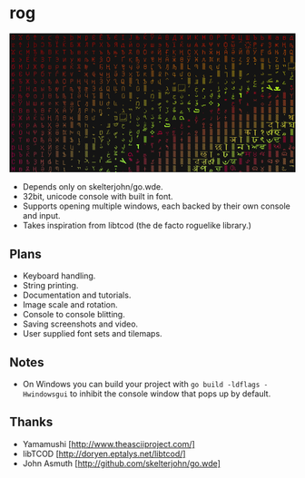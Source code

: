 rog
===
![Rog Screenshot](http://github.com/ajhager/rog/raw/master/data/screenshot.png)

* Depends only on skelterjohn/go.wde.
* 32bit, unicode console with built in font.
* Supports opening multiple windows, each backed by their own console and input.
* Takes inspiration from libtcod (the de facto roguelike library.)

Plans
-----
* Keyboard handling.
* String printing.
* Documentation and tutorials.
* Image scale and rotation.
* Console to console blitting.
* Saving screenshots and video.
* User supplied font sets and tilemaps.

Notes
-----
* On Windows you can build your project with `go build -ldflags -Hwindowsgui` to inhibit the console window that pops up by default.

Thanks
------
* Yamamushi [http://www.theasciiproject.com/]
* libTCOD [http://doryen.eptalys.net/libtcod/]
* John Asmuth [http://github.com/skelterjohn/go.wde]